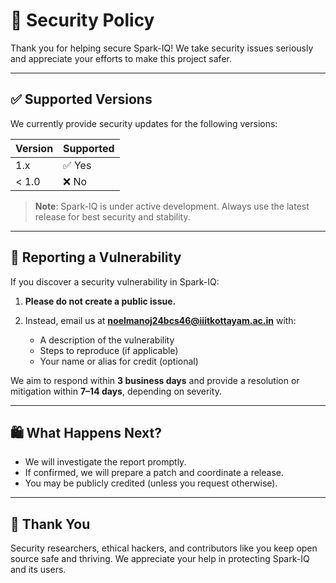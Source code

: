 # 🔐 Security Policy

Thank you for helping secure Spark-IQ! We take security issues seriously and appreciate your efforts to make this project safer.

---

## ✅ Supported Versions

We currently provide security updates for the following versions:

| Version | Supported |
| ------- | --------- |
| 1.x     | ✅ Yes     |
| < 1.0   | ❌ No      |

> **Note**: Spark-IQ is under active development. Always use the latest release for best security and stability.

---

## 📢 Reporting a Vulnerability

If you discover a security vulnerability in Spark-IQ:

1. **Please do not create a public issue.**
2. Instead, email us at **[noelmanoj24bcs46@iiitkottayam.ac.in](mailto:noelmanoj24bcs46@iiitkottayam.ac.in)** with:

   * A description of the vulnerability
   * Steps to reproduce (if applicable)
   * Your name or alias for credit (optional)

We aim to respond within **3 business days** and provide a resolution or mitigation within **7–14 days**, depending on severity.

---

## 🛍️ What Happens Next?

* We will investigate the report promptly.
* If confirmed, we will prepare a patch and coordinate a release.
* You may be publicly credited (unless you request otherwise).

---

## 🙏 Thank You

Security researchers, ethical hackers, and contributors like you keep open source safe and thriving. We appreciate your help in protecting Spark-IQ and its users.
